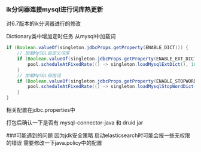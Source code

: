 ### ik分词器连接mysql进行词库热更新

对6.7版本的ik分词器进行的修改

Dictionary类中增加定时任务 从mysql中加载词

```java
if (Boolean.valueOf(singleton.jdbcProps.getProperty(ENABLE_DICT))) {
    // 加载MySQL自定义词库
    if (Boolean.valueOf(singleton.jdbcProps.getProperty(ENABLE_EXT_DICT))){
        pool.scheduleAtFixedRate(() -> singleton.loadMysqlExtDict(), 10, 60, TimeUnit.SECONDS);
    }
    // 加载MySQL停用词
    if (Boolean.valueOf(singleton.jdbcProps.getProperty(ENABLE_STOPWORDS_DICT))){
        pool.scheduleAtFixedRate(() -> singleton.loadMysqlStopWordDict(), 10, 60, TimeUnit.SECONDS);
    }
}
```
相关配置在jdbc.properties中

打包后确认一下是否有 mysql-connector-java 和 druid jar

###可能遇到的问题
因为jdk安全策略 启动elasticsearch时可能会报一些无权限的错误 需要修改一下java.policy中的配置 

